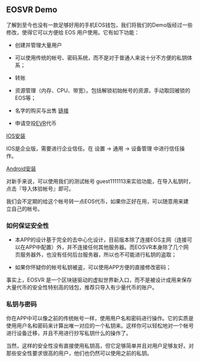 ## EOSVR Demo

了解到至今也没有一款足够好用的手机EOS钱包，我们将我们的Demo版经过一些修改，使得它可以方便给 EOS 用户使用。它有如下功能：

- 创建并管理大量用户

- 可以使用传统的帐号、密码系统，而不是对于普通人来说十分不方便的私钥体系；

- 转账

- 资源管理（内存、CPU、带宽）。包括解锁初始帐号的资源，手动取回被锁的EOS等；

- 名字的购买与出售 [链接](http://eosnames.shop)

- 申请空投[EVR](evr-cn.md)代币


[IOS安装](https://test.gvrcraft.com/download.html) 

IOS是企业版，需要进行企业信任。在 设置 -> 通用 -> 设备管理 中进行信任操作。

[Android安装](https://test.gvrcraft.com/eosvr.apk)

对新手来说，可以使用我们的测试帐号 guest1111113来实验功能，在导入私钥时，点击『导入体验帐号』即可。

我们会不定期的给这个帐号转一点EOS代币，如果你正好在用，可以随意用来建立自己的帐号。


### 如何保证安全性

- 本APP的设计基于完全的去中心化设计，目前版本除了连接EOS主网（连接可以在APP中配置）外，并不连接任何其他服务器。而EOSVR本身除了几个网页服务器外，也没有任何后台服务器，所以也不可能进行私钥的盗取；

- 如果你怀疑你的帐号私钥被盗，可以使用APP方便的直接修改密码；

事实上，EOSVR 是一个区块链驱动的虚拟世界新入口，而不是被设计成用来保存大量代币的安全性特别高的钱包，推荐只导入有少量代币的账户。


### 私钥与密码

你在APP中可以像之前的传统帐号一样，使用用户名和密码进行操作。它的实质是使用用户名和密码来计算出唯一对应的一个私钥来。这样你可以轻松地对一个帐号进行设备迁移，并且不用进行抄写私钥什么的操作了。

当然，这样的安全性没有直接使用私钥高，但它足够简单并且对用户足够友好。对那些安全性要求很高的用户，他们也仍然可以使用之前的私钥。
